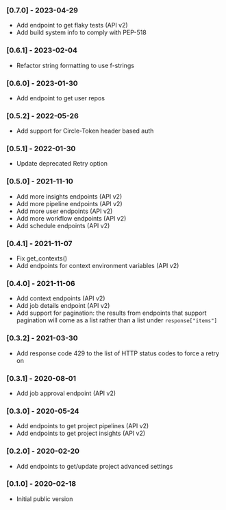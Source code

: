 ### [0.7.0] - 2023-04-29
* Add endpoint to get flaky tests (API v2)
* Add build system info to comply with PEP-518

### [0.6.1] - 2023-02-04
* Refactor string formatting to use f-strings

### [0.6.0] - 2023-01-30
* Add endpoint to get user repos

### [0.5.2] - 2022-05-26
* Add support for Circle-Token header based auth

### [0.5.1] - 2022-01-30
* Update deprecated Retry option

### [0.5.0] - 2021-11-10
* Add more insights endpoints (API v2)
* Add more pipeline endpoints (API v2)
* Add more user endpoints (API v2)
* Add more workflow endpoints (API v2)
* Add schedule endpoints (API v2)

### [0.4.1] - 2021-11-07
* Fix get_contexts()
* Add endpoints for context environment variables (API v2)

### [0.4.0] - 2021-11-06
* Add context endpoints (API v2)
* Add job details endpoint (API v2)
* Add support for pagination: the results from endpoints that support pagination will come as a list rather than a list under `response["items"]`

### [0.3.2] - 2021-03-30
* Add response code 429 to the list of HTTP status codes to force a retry on

### [0.3.1] - 2020-08-01
* Add job approval endpoint (API v2)

### [0.3.0] - 2020-05-24
* Add endpoints to get project pipelines (API v2)
* Add endpoints to get project insights (API v2)

### [0.2.0] - 2020-02-20
* Add endpoints to get/update project advanced settings

### [0.1.0] - 2020-02-18
* Initial public version
